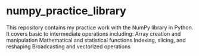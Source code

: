 # numpy_practice_library
This repository contains my practice work with the NumPy library in Python. It covers basic to intermediate operations including:  Array creation and manipulation  Mathematical and statistical functions  Indexing, slicing, and reshaping  Broadcasting and vectorized operations
